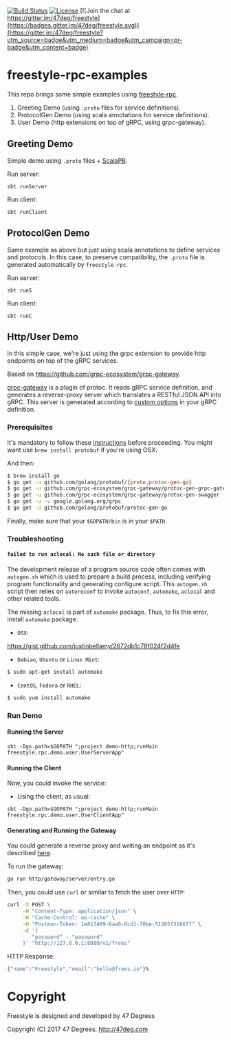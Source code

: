 
[comment]: # (Start Badges)

[![Build Status](https://travis-ci.org/frees-io/freestyle-rpc.svg?branch=master)](https://travis-ci.org/frees-io/freestyle-rpc) [![License](https://img.shields.io/badge/license-Apache%202-blue.svg)](https://raw.githubusercontent.com/frees-io/freestyle-rpc/master/LICENSE) [![Join the chat at https://gitter.im/47deg/freestyle](https://badges.gitter.im/47deg/freestyle.svg)](https://gitter.im/47deg/freestyle?utm_source=badge&utm_medium=badge&utm_campaign=pr-badge&utm_content=badge)

[comment]: # (End Badges)

# freestyle-rpc-examples

This repo brings some simple examples using [freestyle-rpc](https://github.com/frees-io/freestyle-rpc).

1. Greeting Demo (using `.proto` files for service definitions).
1. ProtocolGen Demo (using scala annotations for service definitions).
1. User Demo (http extensions on top of gRPC, using grpc-gateway).

## Greeting Demo

Simple demo using `.proto` files + [ScalaPB](https://scalapb.github.io/). 

Run server:

```
sbt runServer
```

Run client:

```
sbt runClient
```

## ProtocolGen Demo

Same example as above but just using scala annotations to define services and protocols. In this case, to preserve compatibility, the `.proto` file is generated automatically by `freestyle-rpc`.

Run server:

```
sbt runS
```

Run client:

```
sbt runC
```

## Http/User Demo

In this simple case, we're just using the grpc extension to provide http endpoints on top of the gRPC services.

Based on https://github.com/grpc-ecosystem/grpc-gateway.

[grpc-gateway](https://github.com/grpc-ecosystem/grpc-gateway) is a plugin of protoc. It reads gRPC service definition, and generates a reverse-proxy server which translates a RESTful JSON API into gRPC.
This server is generated according to [custom options](https://cloud.google.com/service-management/reference/rpc/google.api#http) in your gRPC definition.

### Prerequisites

It's mandatory to follow these [instructions](https://github.com/grpc-ecosystem/grpc-gateway#installation) before proceeding. You might want use `brew install protobuf` if you're using OSX.

And then:

```bash
$ brew install go
$ go get -u github.com/golang/protobuf/{proto,protoc-gen-go}
$ go get -u github.com/grpc-ecosystem/grpc-gateway/protoc-gen-grpc-gateway
$ go get -u github.com/grpc-ecosystem/grpc-gateway/protoc-gen-swagger
$ go get -u -v google.golang.org/grpc
$ go get -u github.com/golang/protobuf/protoc-gen-go
```

Finally, make sure that your `$GOPATH/bin` is in your `$PATH`.

### Troubleshooting

#### `failed to run aclocal: No such file or directory`

The development release of a program source code often comes with `autogen.sh` which is used to prepare a build process, including verifying program functionality and generating configure script. This `autogen.sh` script then relies on `autoreconf` to invoke `autoconf`, `automake`, `aclocal` and other related tools.

The missing `aclocal` is part of `automake` package. Thus, to fix this error, install `automake` package.

* `OSX`: 

https://gist.github.com/justinbellamy/2672db1c78f024f2d4fe

* `Debian`, `Ubuntu` or `Linux Mint`:

```bash
$ sudo apt-get install automake
```

* `CentOS`, `Fedora` or `RHEL`:

```bash
$ sudo yum install automake
```

### Run Demo

#### Running the Server

```
sbt -Dgo.path=$GOPATH ";project demo-http;runMain freestyle.rpc.demo.user.UserServerApp"
```

#### Running the Client

Now, you could invoke the service:

* Using the client, as usual:

```
sbt -Dgo.path=$GOPATH ";project demo-http;runMain freestyle.rpc.demo.user.UserClientApp"
```

#### Generating and Running the Gateway

You could generate a reverse proxy and writing an endpoint as it's described [here](https://github.com/grpc-ecosystem/grpc-gateway#usage).

To run the gateway:

```bash
go run http/gateway/server/entry.go
```

Then, you could use `curl` or similar to fetch the user over `HTTP`:

```bash
curl -X POST \
     -H "Content-Type: application/json" \
     -H "Cache-Control: no-cache" \
     -H "Postman-Token: 1e813409-6aa6-8cd1-70be-51305f31667f" \
     -d '{
        "password" : "password"
     }' "http://127.0.0.1:8080/v1/frees"
```

HTTP Response:

```bash
{"name":"Freestyle","email":"hello@frees.io"}%
```

[comment]: # (Start Copyright)
# Copyright

Freestyle is designed and developed by 47 Degrees

Copyright (C) 2017 47 Degrees. <http://47deg.com>

[comment]: # (End Copyright)
